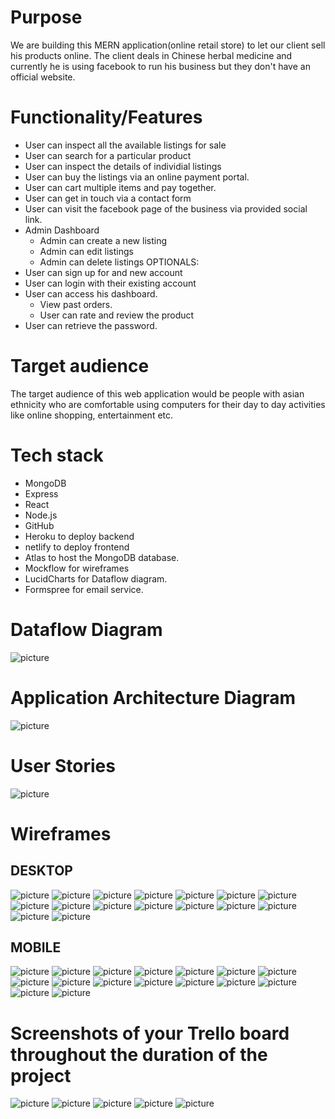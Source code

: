 # Purpose

We are building this MERN application(online retail store) to let our client sell his products online. The client deals in Chinese herbal medicine and currently he is using facebook to run his business but they don't have an official website.

# Functionality/Features

- User can inspect all the available listings for sale
- User can search for a particular product
- User can inspect the details of individial listings
- User can buy the listings via an online payment portal.
- User can cart multiple items and pay together.
- User can get in touch via a contact form
- User can visit the facebook page of the business via provided social link.
- Admin Dashboard
  - Admin can create a new listing
  - Admin can edit listings
  - Admin can delete listings
    OPTIONALS:
- User can sign up for and new account
- User can login with their existing account
- User can access his dashboard.
  - View past orders.
  - User can rate and review the product
- User can retrieve the password.

# Target audience

The target audience of this web application would be people with asian ethnicity who are comfortable using computers for their day to day activities like online shopping, entertainment etc.

# Tech stack

- MongoDB
- Express
- React
- Node.js
- GitHub
- Heroku to deploy backend
- netlify to deploy frontend
- Atlas to host the MongoDB database.
- Mockflow for wireframes
- LucidCharts for Dataflow diagram.
- Formspree for email service.

# Dataflow Diagram

![picture](Data_Flow_Diagram.jpeg)

# Application Architecture Diagram

![picture](Application_architecture_diagram.jpg)

# User Stories

![picture](User_Story.jpg)

# Wireframes

## DESKTOP

![picture](Wireframes_Desktop/Home_Page.png)
![picture](Wireframes_Desktop/About_us_Page.png)
![picture](Wireframes_Desktop/Contact_Page.png)
![picture](Wireframes_Desktop/Product_Page.png)
![picture](Wireframes_Desktop/Individual_Product_Page.png)
![picture](Wireframes_Desktop/Cart_Page.png)
![picture](Wireframes_Desktop/Payment_Page.png)
![picture](Wireframes_Desktop/Thank_You_Page.png)
![picture](Wireframes_Desktop/Admin_dashboard_Page.png)
![picture](Wireframes_Desktop/Listings_Page.png)
![picture](Wireframes_Desktop/Edit_Listings_Page.png)
![picture](Wireframes_Desktop/User_Sign_Up.png)
![picture](Wireframes_Desktop/Sign_in_Page.png)
![picture](Wireframes_Desktop/User_Dashboard.png)
![picture](Wireframes_Desktop/Review_Page.png)
![picture](Wireframes_Desktop/Forgot_Password_Page.png)

## MOBILE

![picture](Wireframes_Mobile/Home_Page_Mobile.png)
![picture](Wireframes_Mobile/About_us_Page_Mobile.png)
![picture](Wireframes_Mobile/Contact_Page_Mobile.png)
![picture](Wireframes_Mobile/Product_Page_Mobile.png)
![picture](Wireframes_Mobile/Individual_Product_Page_Mobile.png)
![picture](Wireframes_Mobile/Cart_Page_Mobile.png)
![picture](Wireframes_Mobile/Payment_Page_Mobile.png)
![picture](Wireframes_Mobile/Thank_You_Page_Mobile.png)
![picture](Wireframes_Mobile/Admin_dashboard_Page_Mobile.png)
![picture](Wireframes_Mobile/Listings_Page_Mobile.png)
![picture](Wireframes_Mobile/Edit_Listings_Page_Mobile.png)
![picture](Wireframes_Mobile/User_Sign_Up_Mobile.png)
![picture](Wireframes_Mobile/Sign_in_Page_Mobile.png)
![picture](Wireframes_Mobile/User_Dashboard_Mobile.png)
![picture](Wireframes_Mobile/Review_Page_Mobile.png)
![picture](Wireframes_Mobile/Forgot_Password_Page_Mobile.png)

# Screenshots of your Trello board throughout the duration of the project

![picture](TrelloScreenshots/1.png)
![picture](TrelloScreenshots/2.png)
![picture](TrelloScreenshots/3.png)
![picture](TrelloScreenshots/4.png)
![picture](TrelloScreenshots/5.png)
